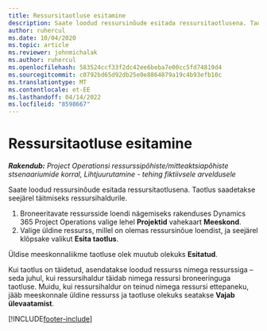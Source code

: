```yaml
---
title: Ressursitaotluse esitamine
description: Saate loodud ressursinõude esitada ressursitaotlusena. Taotlus saadetakse seejärel täitmiseks ressursihaldurile.
author: ruhercul
ms.date: 10/04/2020
ms.topic: article
ms.reviewer: johnmichalak
ms.author: ruhercul
ms.openlocfilehash: 583524ccf33f2dc42ee6beba7e00cc5fd74819d4
ms.sourcegitcommit: c0792bd65d92db25e0e8864879a19c4b93efb10c
ms.translationtype: MT
ms.contentlocale: et-EE
ms.lasthandoff: 04/14/2022
ms.locfileid: "8598667"
---
```

# <a name="submit-a-resource-request"></a>Ressursitaotluse esitamine

_**Rakendub:** Project Operationsi ressurssipõhiste/mitteaktsiapõhiste stsenaariumide korral,  Lihtjuurutamine - tehing fiktiivsele arveldusele_

Saate loodud ressursinõude esitada ressursitaotlusena. Taotlus saadetakse seejärel täitmiseks ressursihaldurile.

1. Broneeritavate ressursside loendi nägemiseks rakenduses Dynamics 365 Project Operations valige lehel **Projektid** vahekaart **Meeskond**. 
2. Valige üldine ressurss, millel on olemas ressursinõue loendist, ja seejärel klõpsake valikut **Esita taotlus**.

Üldise meeskonnaliikme taotluse olek muutub olekuks **Esitatud**.

Kui taotlus on täidetud, asendatakse loodud ressurss nimega ressurssiga – seda juhul, kui ressursihaldur täidab nimega ressursi broneeringuga taotluse. Muidu, kui ressursihaldur on teinud nimega ressursi ettepaneku, jääb meeskonnale üldine ressurss ja taotluse olekuks seatakse **Vajab ülevaatamist**.


[!INCLUDE[footer-include](../includes/footer-banner.md)]